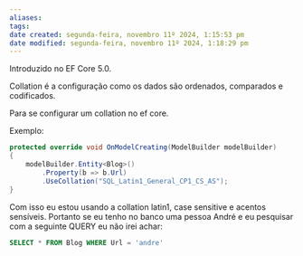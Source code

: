 ```yaml
---
aliases: 
tags: 
date created: segunda-feira, novembro 11º 2024, 1:15:53 pm
date modified: segunda-feira, novembro 11º 2024, 1:18:29 pm
---
```

Introduzido no EF Core 5.0.

Collation é a configuração como os dados são ordenados, comparados e codificados.

Para se configurar um collation no ef core.

Exemplo:

```csharp
protected override void OnModelCreating(ModelBuilder modelBuilder)
{
    modelBuilder.Entity<Blog>()
        .Property(b => b.Url)
        .UseCollation("SQL_Latin1_General_CP1_CS_AS");
}
```

Com isso eu estou usando a collation latin1, case sensitive e acentos sensíveis. Portanto se eu tenho no banco uma pessoa André e eu pesquisar com a seguinte QUERY eu não irei achar:

```sql
SELECT * FROM Blog WHERE Url = 'andre'
```



